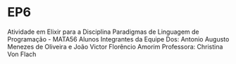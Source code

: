 # EP6
Atividade em Elixir para a Disciplina Paradigmas de Linguagem de Programação - MATA56
Alunos Integrantes da Equipe Dos: Antonio Augusto Menezes de Oliveira e João Victor Florêncio Amorim
Professora: Christina Von Flach
